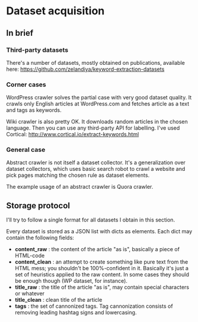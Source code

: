 # Dataset acquisition

## In brief

### Third-party datasets

There's a number of datasets, mostly obtained on publications, available here: https://github.com/zelandiya/keyword-extraction-datasets

### Corner cases

WordPress crawler solves the partial case with very good dataset quality. It crawls only English articles at WordPress.com and fetches article as a text and tags as keywords.

Wiki crawler is also pretty OK. It downloads random articles in the chosen language. Then you can use any third-party API for labelling. I've used Cortical: http://www.cortical.io/extract-keywords.html

### General case

Abstract crawler is not itself a dataset collector. It's a generalization over dataset collectors, which uses basic search robot to crawl a website and pick pages matching the chosen rule as dataset elements.

The example usage of an abstract crawler is Quora crawler.

## Storage protocol

I'll try to follow a single format for all datasets I obtain in this section.

Every dataset is stored as a JSON list with dicts as elements. Each dict may contain the following fields:

 - **content_raw** : the content of the article "as is", basically a piece of HTML-code
 - **content_clean** : an attempt to create something like pure text from the HTML mess; you shouldn't be 100%-confident in it. Basically it's just a set of heuristics applied to the raw content. In some cases they should be enough though (WP dataset, for instance).
 - **title_raw** : the title of the article "as is", may contain special characters or whatever
 - **title_clean** : clean title of the article
 - **tags** : the set of cannonized tags. Tag cannonization consists of removing leading hashtag signs and lowercasing.


